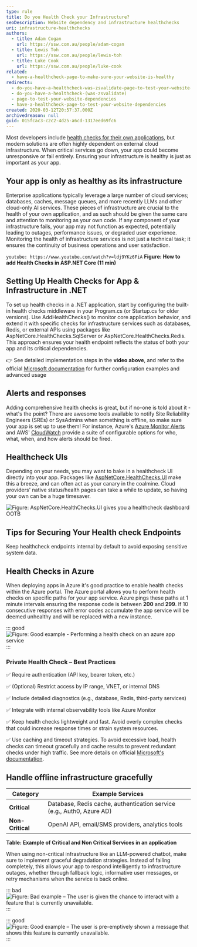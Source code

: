 ```yaml
---
type: rule
title: Do you Health Check your Infrastructure?
seoDescription: Website dependency and infrastructure healthchecks
uri: infrastructure-healthchecks
authors:
  - title: Adam Cogan
    url: https://ssw.com.au/people/adam-cogan
  - title: Lewis Toh
    url: https://ssw.com.au/people/lewis-toh
  - title: Luke Cook
    url: https://ssw.com.au/people/luke-cook
related:
  - have-a-healthcheck-page-to-make-sure-your-website-is-healthy
redirects:
  - do-you-have-a-healthcheck-was-zsvalidate-page-to-test-your-website-dependencies
  - do-you-have-a-healthcheck-(was-zsvalidate)
  - page-to-test-your-website-dependencies
  - have-a-healthcheck-page-to-test-your-website-dependencies
created: 2020-03-12T20:57:37.000Z
archivedreason: null
guid: 015fcac3-c2c2-4d25-a6cd-1317eed69fc6
---
```

Most developers include [health checks for their own applications](/have-a-healthcheck-page-to-make-sure-your-website-is-healthy/), but modern solutions are often highly dependent on external cloud infrastructure. When critical services go down, your app could become unresponsive or fail entirely. Ensuring your infrastructure is healthy is just as important as your app.

<!--endintro-->

## Your app is only as healthy as its infrastructure

Enterprise applications typically leverage a large number of cloud services; databases, caches, message queues, and more recently LLMs and other cloud-only AI services. These pieces of infrastructure are crucial to the health of your own application, and as such should be given the same care and attention to monitoring as your own code. If any component of your infrastructure fails, your app may not function as expected, potentially leading to outages, performance issues, or degraded user experience. Monitoring the health of infrastructure services is not just a technical task; it ensures the continuity of business operations and user satisfaction.

`youtube: https://www.youtube.com/watch?v=ldj9YKz6FiA`
**Figure: How to add Health Checks in ASP.NET Core (11 min)**

## Setting Up Health Checks for App & Infrastructure in .NET

To set up health checks in a .NET application, start by configuring the built-in health checks middleware in your Program.cs (or Startup.cs for older versions). Use AddHealthChecks() to monitor core application behavior, and extend it with specific checks for infrastructure services such as databases, Redis, or external APIs using packages like AspNetCore.HealthChecks.SqlServer or AspNetCore.HealthChecks.Redis. This approach ensures your health endpoint reflects the status of both your app and its critical dependencies.

👉 See detailed implementation steps in the **video above**, and refer to the official [Microsoft documentation](https://learn.microsoft.com/en-us/aspnet/core/host-and-deploy/health-checks?view=aspnetcore-9.0) for further configuration examples and advanced usage

## Alerts and responses

Adding comprehensive health checks is great, but if no-one is told about it - what's the point? There are awesome tools available to notify Site Reliability Engineers (SREs) or SysAdmins when something is offline, so make sure your app is set up to use them! For instance, Azure's [Azure Monitor Alerts](https://learn.microsoft.com/en-us/azure/azure-monitor/alerts/alerts-overview) and AWS' [CloudWatch](https://docs.aws.amazon.com/AmazonCloudWatch/latest/monitoring/WhatIsCloudWatch.html) provide a suite of configurable options for who, what, when, and how alerts should be fired.

## Healthcheck UIs

Depending on your needs, you may want to bake in a healthcheck UI directly into your app. Packages like [AspNetCore.HealthChecks.UI](https://www.nuget.org/packages/AspNetCore.HealthChecks.UI/) make this a breeze, and can often act as your canary in the coalmine. Cloud providers' native status/health pages can take a while to update, so having your own can be a huge timesaver.

![Figure: AspNetCore.HealthChecks.UI gives you a healthcheck dashboard OOTB](https://raw.githubusercontent.com/Xabaril/AspNetCore.Diagnostics.HealthChecks/refs/heads/master/doc/images/ui-home.png)

## Tips for Securing Your Health check Endpoints

Keep healthcheck endpoints internal by default to avoid exposing sensitive system data.

## Health Checks in Azure

When deploying apps in Azure it's good practice to enable health checks within the Azure portal. The Azure portal allows you to perform health checks on specific paths for your app service. Azure pings these paths at 1 minute intervals ensuring the response code is between **200** and **299**. If 10 consecutive responses with error codes accumulate the app service will be deemed unhealthy and will be replaced with a new instance.


::: good
![Figure: Good example - Performing a health check on an azure app service](image-3-.png)
:::

### Private Health Check – Best Practices

✅ Require authentication (API key, bearer token, etc.)

✅ (Optional) Restrict access by IP range, VNET, or internal DNS

✅ Include detailed diagnostics (e.g., database, Redis, third-party services)

✅ Integrate with internal observability tools like Azure Monitor

✅ Keep health checks lightweight and fast. Avoid overly complex checks that could increase response times or strain system resources.

✅ Use caching and timeout strategies. To avoid excessive load, health checks can timeout gracefully and cache results to prevent redundant checks under high traffic. See more details on official [Microsoft's documentation](https://learn.microsoft.com/en-us/samples/dotnet/aspire-samples/aspire-health-checks-ui/).

## Handle offline infrastructure gracefully

| Category         | Example Services                                                      |
| ---------------- | --------------------------------------------------------------------- |
| **Critical**     | Database, Redis cache, authentication service (e.g., Auth0, Azure AD) |
| **Non-Critical** | OpenAI API, email/SMS providers, analytics tools                      |

**Table: Example of Critical and Non Critical Services in an application**

When using non-critical infrastructure like an LLM-powered chatbot, make sure to implement graceful degradation strategies. Instead of failing completely, this allows your app to respond intelligently to infrastructure outages, whether through fallback logic, informative user messages, or retry mechanisms when the service is back online.

::: bad
![Figure: Bad example – The user is given the chance to interact with a feature that is currently unavailable.](infra-bad-example.png)
:::

::: good
![Figure: Good example – The user is pre-emptively shown a message that shows this feature is currently unavailable.](infra-good-example.png)
:::

